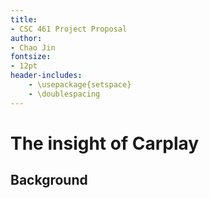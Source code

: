 ```yaml
---
title:
- CSC 461 Project Proposal
author:
- Chao Jin
fontsize:
- 12pt
header-includes:
    - \usepackage{setspace}
    - \doublespacing
---
```



# The insight of Carplay

## Background
